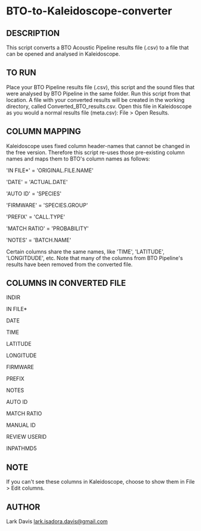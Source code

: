# BTO-to-Kaleidoscope-converter

## DESCRIPTION 
This script converts a BTO Acoustic Pipeline results file (.csv) to a file that can be opened and analysed in Kaleidoscope.

## TO RUN
Place your BTO Pipeline results file (.csv), this script and the sound files that were analysed by BTO Pipeline in the same folder. Run this script from that location. A file with your converted results will be created in the working directory, called Converted_BTO_results.csv. Open this file in Kaleidoscope as you would a normal results file (meta.csv): File > Open Results. 
 
## COLUMN MAPPING
Kaleidoscope uses fixed column header-names that cannot be changed in the free version. Therefore this script re-uses those pre-existing column names and maps them to BTO's column names as follows: 

'IN FILE*' = 'ORIGINAL.FILE.NAME'

'DATE' = 'ACTUAL.DATE'

'AUTO ID' = 'SPECIES'

'FIRMWARE' = 'SPECIES.GROUP' 

'PREFIX' = 'CALL.TYPE'

'MATCH RATIO' = 'PROBABILITY'

'NOTES' = 'BATCH.NAME'

Certain columns share the same names, like 'TIME', 'LATITUDE', 'LONGITDUDE', etc. Note that many of the columns from BTO Pipeline's results have been removed from the converted file. 

## COLUMNS IN CONVERTED FILE

INDIR

IN FILE*

DATE

TIME

LATITUDE

LONGITUDE

FIRMWARE

PREFIX

NOTES

AUTO ID

MATCH RATIO

MANUAL ID

REVIEW USERID

INPATHMD5

## NOTE
If you can't see these columns in Kaleidoscope, choose to show them in File > Edit columns. 

## AUTHOR
Lark Davis
lark.isadora.davis@gmail.com
